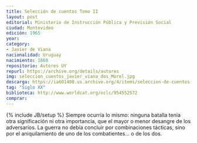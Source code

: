 ```yaml
---
title: Selección de cuentos Tomo II
layout: post
editorial: Ministerio de Instrucción Pública y Previsión Social
ciudad: Montevideo
edición: 1965
year: 
category: 
- Javier de Viana
nacionalidad: Uruguay
nacimiento: 1868
repositorio: Autores UY
repurl: https://archive.org/details/autores
img: seleccion_cuentos_javier_viana_dos_Morel.jpg
descarga: https://ia601408.us.archive.org/4/items/seleccion-de-cuentos-javier-de-viana/Seleccion%20de%20cuentos%20-%20Javier%20de%20Viana.pdf
tag: "Siglo XX"
biblioteca: http://www.worldcat.org/oclc/954552572
comprar: 
---
```

{% include JB/setup %}
Siempre ocurría lo mismo: ninguna batalla tenía otra significación ni otra importancia, que el mayor o menor desangre de los adversarios. La guerra no debía concluir por combinaciones tácticas, sino por el aniquilamiento de uno de los combatientes… o de los dos.
